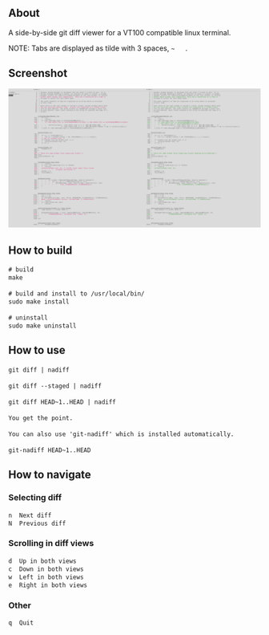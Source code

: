 ## About

A side-by-side git diff viewer for a VT100 compatible linux terminal.

NOTE: Tabs are displayed as tilde with 3 spaces, `~   `.

## Screenshot

![Screenshot of nadiff](screenshot.png?raw=true "Screenshot")

## How to build

    # build
    make

    # build and install to /usr/local/bin/
    sudo make install

    # uninstall
    sudo make uninstall

## How to use

    git diff | nadiff

    git diff --staged | nadiff

    git diff HEAD~1..HEAD | nadiff

    You get the point.

    You can also use 'git-nadiff' which is installed automatically.

    git-nadiff HEAD~1..HEAD


## How to navigate

### Selecting diff
    n  Next diff
    N  Previous diff


### Scrolling in diff views
    d  Up in both views
    c  Down in both views
    w  Left in both views
    e  Right in both views

### Other
    q  Quit
